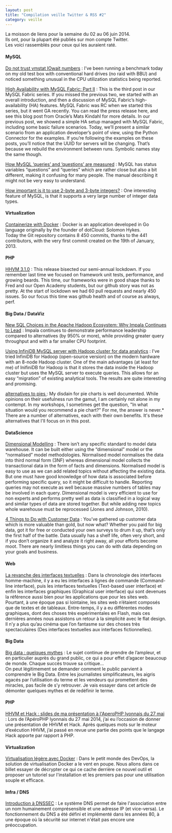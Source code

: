 ```yaml
---
layout: post
title: "Compilation veille Twitter & RSS #2"
category: veille
---
```


La moisson de liens pour la semaine du 02 au 06 juin 2014.  
Ils ont, pour la plupart été publiés sur mon compte Twitter.  
Les voici rassemblés pour ceux qui les auraient raté.

#### MySQL

[Do not trust vmstat IOwait numbers](http://www.mysqlperformanceblog.com/2014/06/03/trust-vmstat-iowait-numbers/)
:  I’ve been running a benchmark today on my old test box with conventional hard drives (no raid with BBU) and noticed something unusual in the CPU utilization statistics being reported.

[High Availability with MySQL Fabric: Part II](http://www.mysqlperformanceblog.com/2014/05/30/high-availability-mysql-fabric-part-ii/)
:  This is the third post in our MySQL Fabric series. If you missed the previous two, we started with an overall introduction, and then a discussion of MySQL Fabric’s high-availability (HA) features. MySQL Fabric was RC when we started this series, but it went GA recently. You can read the press release here, and see this blog post from Oracle’s Mats Kindahl for more details. In our previous post, we showed a simple HA setup managed with MySQL Fabric, including some basic failure scenarios. Today, we’ll present a similar scenario from an application developer’s point of view, using the Python Connector for the examples. If you’re following the examples on these posts, you’ll notice that the UUID for servers will be changing. That’s because we rebuild the environment between runs. Symbolic names stay the same though.

[How MySQL ‘queries’ and ‘questions’ are measured](http://www.mysqlperformanceblog.com/2014/05/29/how-mysql-queries-and-questions-are-measured/)
:  MySQL has status variables “questions” and “queries” which are rather close but also a bit different, making it confusing for many people. The manual describing it might not be very easy to understand.

[How important is it to use 2-byte and 3-byte integers?](http://www.tocker.ca/2014/05/30/how-important-is-it-to-use-2-byte-and-3-byte-integers.html)
:  One interesting feature of MySQL, is that it supports a very large number of integer data types.

#### Virtualization

[Containerize with Docker](http://blog.zedroot.org/containerize-with-docker/)
:  Docker is an application developed in Go language originally by the founder of dotCloud: Solomon Hykes.  
Today the Git repository contains 8 450 commits, thanks to the 441 contributors, with the very first commit created on the 19th of January, 2013.

#### PHP

[HHVM 3.1.0](http://hhvm.com/blog/5195/hhvm-3-1-0)
:  This release bisected our semi-annual lockdown. If you remember last time we focused on framework unit tests, performance, and growing beards. This time, our frameworks were in good shape thanks to Fred and our Open Academy students, but our github story was not as pretty. At the start of lockdown we had 60 pull requests and nearly 450 issues. So our focus this time was github health and of course as always, perf.

#### Big Data / DataViz

[New SQL Choices in the Apache Hadoop Ecosystem: Why Impala Continues to Lead](http://blog.cloudera.com/blog/2014/05/new-sql-choices-in-the-apache-hadoop-ecosystem-why-impala-continues-to-lead/)
:  Impala continues to demonstrate performance leadership compared to alternatives (by 950% or more), while providing greater query throughput and with a far smaller CPU footprint.

[Using InfiniDB MySQL server with Hadoop cluster for data analytics](http://www.mysqlperformanceblog.com/2014/06/02/using-infinidb-engine-mysql-hadoop-cluster-data-analytics/)
:   I’ve tried InfiniDB for Hadoop (open-source version) on the modern hardware with an 8-node Hadoop cluster. One of the main advantages (at least for me) of InifiniDB for Hadoop is that it stores the data inside the Hadoop cluster but uses the MySQL server to execute queries. This allows for an easy “migration” of existing analytical tools. The results are quite interesting and promising.

[alternatives to pies ](http://www.storytellingwithdata.com/2014/06/alternatives-to-pies.html)
:  My disdain for pie charts is well documented. While opinions on their usefulness run the gamut, I am certainly not alone in my contempt. In my workshops, I sometimes get the question, "In what situation would you recommend a pie chart?" For me, the answer is never.* There are a number of alternatives, each with their own benefits. It's these alternatives that I'll focus on in this post.

#### DataScience

[Dimensional Modelling](http://www.datasciencecentral.com/xn/detail/6448529:BlogPost:173276)
:  There isn’t any specific standard to model data warehouse. It can be built either using the “dimensional” model or the “normalised” model methodologies. Normalised model normalises the data into third normal form (3NF) whereas dimensional model collects the transactional data in the form of facts and dimensions. Normalised model is easy to use as we can add related topics without affecting the existing data. But one must have good knowledge of how data is associated before performing specific query, so it might be difficult to handle. Reporting queries may not execute as well because massive numbers of tables may be involved in each query. Dimensional model is very efficient to use for non experts and performs pretty well as data is classified in a logical way and similar types of data are stored together. But while adding new topics whole warehouse must be reprocessed (Jones and Johnson, 2010).

[4 Things to Do with Customer Data](http://www.datasciencecentral.com/xn/detail/6448529:BlogPost:173802)
:  You’ve gathered up customer data which is more valuable than gold, but now what? Whether you paid for big data, got it for free or conducted your own surveys to drum it up, that’s only the first half of the battle. Data usually has a shelf life, often very short, and if you don’t organize it and analyze it right away, all your efforts become moot. There are nearly limitless things you can do with data depending on your goals and business.

#### Web

[La revanche des interfaces textuelles](http://www.simpleweb.fr/2014/05/30/la-revanche-des-interfaces-textuelles/)
:  Dans la chronologie des interfaces homme-machine, il y a eu les interfaces à lignes de commande (Command-line interface), puis les interfaces textuelles (Text-based user interface) et enfin les interfaces graphiques (Graphical user interface) qui sont devenues la référence aussi bien pour les applications que pour les sites web. Pourtant, à une époque pas si lointaine, les sites web n’étaient composés que de textes et de tableaux. Entre-temps, il y a eu différentes modes graphiques, dont des choses très expérimentales en Flash, mais ces dernières années nous assistons un retour à la simplicité avec le flat design. Il n’y a plus qu’au cinéma que l’on fantasme sur des choses très spectaculaires (Des interfaces textuelles aux interfaces fictionnelles).

#### Big Data

[Big data : quelques mythes](http://blog.octo.com/big-data-quelques-mythes/)
:  Le sujet continue de prendre de l’ampleur, et en particulier auprès du grand public, ce qui a pour effet d’agacer beaucoup de monde. Chaque succès trouve sa critique…  
On peut légitimement se demander comment le public parvient à comprendre le Big Data. Entre les journalistes simplificateurs, les aigris agacés par l’utilisation du terme et les vendeurs qui promettent des miracles, pas facile de s’y retrouver. Je vais essayer dans cet article de démonter quelques mythes et de redéfinir le terme.

#### PHP

[HHVM et Hack : slides de ma présentation à l'AperoPHP lyonnais du 27 mai](http://blog.pascal-martin.fr/post/hhvm-hack-slides-aperophp-lyon-mai-2014)
:  Lors de l’ApéroPHP lyonnais du 27 mai 2014, j’ai eu l’occasion de donner une présentation de HHVM et Hack. Après quelques mots sur le moteur d’exécution HHVM, j’ai passé en revue une partie des points que le langage Hack apporte par rapport à PHP.

#### Virtualization

[Virtualisation légère avec Docker](http://blog.nicolargo.com/2014/06/virtualisation-legere-docker.html)
:  Dans le petit monde des DevOps, la solution de virtualisation Docker a le vent en poupe. Nous allons dans ce billet essayer de décrypter ce qui ce cache derrière ce nouvel outil et proposer un tutoriel sur l'installation et les premiers pas pour une utilisation souple et efficace.

#### Infra / DNS

[Introduction à DNSSEC](http://blog.blaisot.org/dnssec-intro.html)
:  Le système DNS permet de faire l'association entre un nom humainement comprésensible et une adresse IP (et vice-versa). Le fonctionnement du DNS a été défini et implémenté dans les années 80, à une époque où la sécurité sur internet n'était pas encore une préoccupation.
